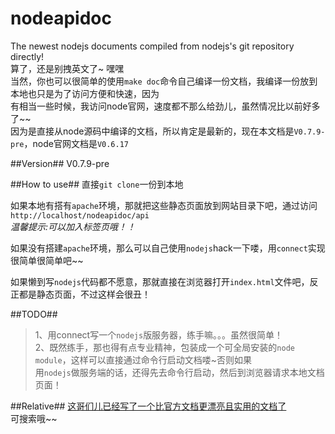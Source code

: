 nodeapidoc
==========

The newest nodejs documents compiled from nodejs's git repository directly!  
算了，还是别拽英文了~ 嘿嘿  
当然，你也可以很简单的使用`make doc`命令自己编译一份文档，我编译一份放到本地也只是为了访问方便和快速，因为  
有相当一些时候，我访问node官网，速度都不那么给劲儿，虽然情况比以前好多了~~  
因为是直接从node源码中编译的文档，所以肯定是最新的，现在本文档是`V0.7.9-pre`，node官网文档是`V0.6.17`  
  
##Version##
V0.7.9-pre  

##How to use##
直接`git clone`一份到本地  
  
如果本地有搭有`apache`环境，那就把这些静态页面放到网站目录下吧，通过访问  
`http://localhost/nodeapidoc/api`  
*温馨提示:可以加入标签页哦！！*
  
如果没有搭建`apache`环境，那么可以自己使用`nodejs`hack一下喽，用`connect`实现很简单很简单吧~~  
  
如果懒到写`nodejs`代码都不愿意，那就直接在浏览器打开`index.html`文件吧，反正都是静态页面，不过这样会很丑！  

##TODO##
> 1、用connect写一个`nodejs`版服务器，练手嘛。。。虽然很简单！  
> 2、既然练手，那也得有点专业精神，包装成一个可全局安装的`node module`，这样可以直接通过命令行启动文档喽~否则如果  
     用`nodejs`做服务端的话，还得先去命令行启动，然后到浏览器请求本地文档页面！
  
##Relative##
[这哥们儿已经写了一个比官方文档更漂亮且实用的文档了](http://millermedeiros.github.com/mdoc/examples/node_api/doc/)  
可搜索哦~~